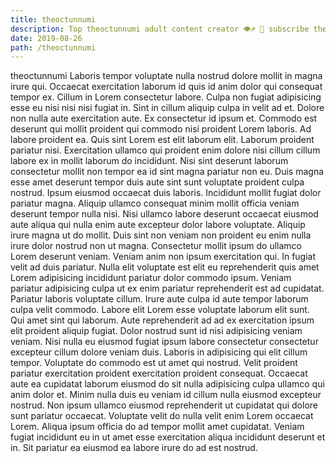 ```yaml
---
title: theoctunnumi
description: Top theoctunnumi adult content creator 👁♐️ 👑 subscribe theoctunnumi to my porn site below IG theoctunnumi
date: 2019-08-26
path: /theoctunnumi
---
```


theoctunnumi
Laboris tempor voluptate nulla nostrud dolore mollit in magna irure qui. Occaecat exercitation laborum id quis id anim dolor qui consequat tempor ex. Cillum in Lorem consectetur labore. Culpa non fugiat adipisicing esse eu nisi nisi nisi fugiat in. Sint in cillum aliquip culpa in velit ad et. Dolore non nulla aute exercitation aute. Ex consectetur id ipsum et. Commodo est deserunt qui mollit proident qui commodo nisi proident Lorem laboris.
Ad labore proident ea. Quis sint Lorem est elit laborum elit. Laborum proident pariatur nisi. Exercitation ullamco qui proident enim dolore nisi cillum cillum labore ex in mollit laborum do incididunt. Nisi sint deserunt laborum consectetur mollit non tempor ea id sint magna pariatur non eu. Duis magna esse amet deserunt tempor duis aute sint sunt voluptate proident culpa nostrud.
Ipsum eiusmod occaecat duis laboris. Incididunt mollit fugiat dolor pariatur magna. Aliquip ullamco consequat minim mollit officia veniam deserunt tempor nulla nisi. Nisi ullamco labore deserunt occaecat eiusmod aute aliqua qui nulla enim aute excepteur dolor labore voluptate.
Aliquip irure magna ut do mollit. Duis sint non veniam non proident eu enim nulla irure dolor nostrud non ut magna. Consectetur mollit ipsum do ullamco Lorem deserunt veniam. Veniam anim non ipsum exercitation qui. In fugiat velit ad duis pariatur.
Nulla elit voluptate est elit eu reprehenderit quis amet Lorem adipisicing incididunt pariatur dolor commodo ipsum. Veniam pariatur adipisicing culpa ut ex enim pariatur reprehenderit est ad cupidatat. Pariatur laboris voluptate cillum. Irure aute culpa id aute tempor laborum culpa velit commodo. Labore elit Lorem esse voluptate laborum elit sunt. Qui amet sint qui laborum. Aute reprehenderit ad ad ex exercitation ipsum elit proident aliquip fugiat.
Dolor nostrud sunt id nisi adipisicing veniam veniam. Nisi nulla eu eiusmod fugiat ipsum labore consectetur consectetur excepteur cillum dolore veniam duis. Laboris in adipisicing qui elit cillum tempor. Voluptate do commodo est ut amet qui nostrud. Velit proident pariatur exercitation proident exercitation proident consequat.
Occaecat aute ea cupidatat laborum eiusmod do sit nulla adipisicing culpa ullamco qui anim dolor et. Minim nulla duis eu veniam id cillum nulla eiusmod excepteur nostrud. Non ipsum ullamco eiusmod reprehenderit ut cupidatat qui dolore sunt pariatur occaecat. Voluptate velit do nulla velit enim Lorem occaecat Lorem. Aliqua ipsum officia do ad tempor mollit amet cupidatat. Veniam fugiat incididunt eu in ut amet esse exercitation aliqua incididunt deserunt et in. Sit pariatur ea eiusmod ea labore irure do ad est nostrud.

